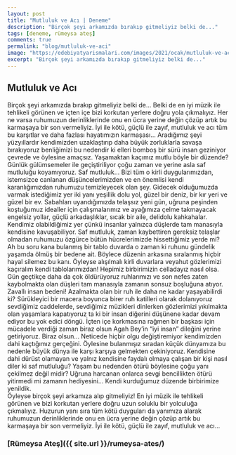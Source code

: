 ```yaml
---
layout: post
title: "Mutluluk ve Acı | Deneme"
description: "Birçok şeyi arkamızda bırakıp gitmeliyiz belki de..."
tags: [deneme, rümeysa ateş]
comments: true
permalink: "blog/mutluluk-ve-aci"
image: "https://edebiyatyarismalari.com/images/2021/ocak/mutluluk-ve-aci.jpeg"
excerpt: "Birçok şeyi arkamızda bırakıp gitmeliyiz belki de..."
---
```


## Mutluluk ve Acı
Birçok şeyi arkamızda bırakıp gitmeliyiz belki de... Belki de en iyi müzik ile tehlikeli görünen ve içten içe bizi korkutan yerlere doğru yola çıkmalıyız. Her ne varsa ruhumuzun derinliklerinde onu en ücra yerine değin çözüp artık bu karmaşaya bir son vermeliyiz. İyi ile kötü, güçlü ile zayıf, mutluluk ve acı tüm bu karşıtlar ve daha fazlası hayatımızın karmaşası... Aradığımız şeyi yüzyıllardır kendimizden uzaklaştırıp daha büyük zorluklarla savaşa bırakıyoruz benliğimizi bu nedendir ki elleri bomboş bir sürü insan geziniyor çevrede ve öylesine amaçsız. Yaşamaktan kaçımız mutlu böyle bir düzende? Günlük gülümsemeler ile geçiştiriliyor çoğu zaman ve yerine asla saf mutluluğu koyamıyoruz. Saf mutluluk... Bizi tüm o kirli duygularımızdan, istemsizce canlanan düşüncelerimizden ve en önemlisi kendi karanlığımızdan ruhumuzu temizleyecek olan şey. Gidecek olduğumuzda varmak istediğimiz yer iki yanı yeşillik dolu yol, güzel bir deniz, bir kır yeri ve güzel bir ev. Sabahları uyandığımızda telaşsız yeni gün, uğruna peşinden koştuğumuz idealler için çalışmalarımız ve ayağımıza çelme takmayacak engelsiz yollar, güçlü arkadaşlıklar, sıcak bir aile, delidolu kahkahalar. Kendimiz olabildiğimiz yer çünkü insanlar yalnızca düşlerde tam manasıyla kendisine kavuşabiliyor. Saf mutluluk, zaman kaybettiren gereksiz telaşlar olmadan ruhumuzu özgürce bütün hücrelerimizde hissettiğimiz yerde mi? Ah bu soru kana bulanmış bir tablo duvarda o zaman ki ruhunu gündelik yaşamda ölmüş bir bedene ait. Böylece düzenin arkasına sıralanmış hiçbir hayal silemez bu kanı. Öyleyse alışılmalı kirli duvarlara veyahut gözlerimizi kaçıralım kendi tablolarımızdan! Hepimiz birbirimizin celladayız nasıl olsa. Gün geçtikçe daha da çok öldürüyoruz ruhlarımızı ve son nefes zaten kaybolmakta olan düşleri tam manasıyla zamanın sonsuz boşluğuna atıyor. Zavallı insan bedeni! Azalmakta olan bir ruh ile daha ne kadar yaşayabilirdi ki? Sürükleyici bir macera boyunca birer ruh katilleri olarak dolanıyoruz sevdiğimiz caddelerde, sevdiğimiz müzikleri dinlerken gözlerimizi yıkılmakta olan yaşamlara kapatıyoruz ta ki bir insan diğerini düşünene kadar devam ediyor bu yok edici döngü. İçten içe korkmasına rağmen bir başkası için mücadele verdiği zaman biraz olsun Agah Bey’in “iyi insan” dileğini yerine getiriyoruz. Biraz olsun... Neticede hiçbir olgu değiştiremiyor kendimizden dahi kaçtığımız gerçeğini. Öylesine bulanmışız sıradan küçük dünyamıza bu nedenle büyük dünya ile karşı karşıya gelmekten çekiniyoruz. Kendisine dahi dürüst olamayan ve yalnız kendisine faydalı olmaya çalışan bir kişi nasıl diler ki saf mutluluğu?  Yaşam bu nedenden ötürü böylesine çoğu yanı çekilmez değil midir? Uğruna harcanan onlarca sevgi bencillikten ötürü yitirmedi mi zamanın hediyesini... Kendi kurduğumuz düzende birbirimize yenildik.  
Öyleyse birçok şeyi arkamıza alıp gitmeliyiz! En iyi müzik ile tehlikeli görünen ve bizi korkutan yerlere doğru uzun soluklu bir yolculuğa çıkmalıyız. Huzurun yanı sıra tüm kötü duyguları da yanımıza alarak ruhumuzun derinliklerinde onu en ücra yerine değin çözüp artık bu karmaşaya bir son vermeliyiz. İyi ile kötü, güçlü ile zayıf, mutluluk ve acı…

### [Rümeysa Ateş]({{ site.url }}/rumeysa-ates/)